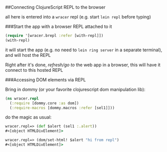 ##Connecting ClojureScript REPL to the browser

all here is entered into a `wracer` repl (e.g. start `lein repl` before typing)

###Start the app with a browser REPL attached to it

```clojure
(require '[wracer.brepl :refer [with-repl]])
(with-repl)
```

it will start the app (e.g. no need to `lein ring server` in a separate terminal), and will host the REPL

Right after it's done, _refresh/go to_ the web app in a browser, this will have it connect to this hosted REPL

###Accessing DOM elements via REPL

Bring in dommy (or your favorite clojurescript dom manipulation lib):

```clojure
(ns wracer.repl
  (:require [dommy.core :as dom])
  (:require-macros [dommy.macros :refer [sel1]]))
```

do the magic as usual:

```clojure
wracer.repl=> (def $alert (sel1 :.alert))
#<[object HTMLDivElement]>

wracer.repl=> (dom/set-html! $alert "hi from repl")
#<[object HTMLDivElement]>
```
